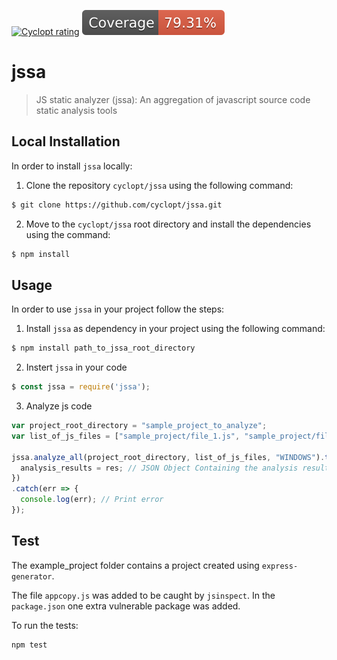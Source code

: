 [![Cyclopt rating](https://qaas.cyclopt.com/api/projects/5af58bbb718d390004e0feb8/badge)](https://qaas.cyclopt.com)
<img src="badge-statements.svg"/>

# jssa
> JS static analyzer (jssa): An aggregation of javascript source code static analysis tools

## Local Installation
In order to install `jssa` locally:
1. Clone the repository `cyclopt/jssa` using the following command:
```sh
$ git clone https://github.com/cyclopt/jssa.git
```
2. Move to the `cyclopt/jssa` root directory and install the dependencies using the command:
```sh
$ npm install
```

## Usage
In order to use `jssa` in your project follow the steps:
1. Install `jssa` as dependency in your project using the following command:
```sh
$ npm install path_to_jssa_root_directory
```
2. Instert `jssa` in your code
```javascript
$ const jssa = require('jssa');
```
3. Analyze js code
```javascript
var project_root_directory = "sample_project_to_analyze";
var list_of_js_files = ["sample_project/file_1.js", "sample_project/file_2.js"];

jssa.analyze_all(project_root_directory, list_of_js_files, "WINDOWS").then(res => {
  analysis_results = res; // JSON Object Containing the analysis results
})
.catch(err => {
  console.log(err); // Print error 
});
```

## Test

The example_project folder contains a project created using `express-generator`. 

The file `appcopy.js` was added to be caught by `jsinspect`. In the `package.json` one extra vulnerable package was added.

To run the tests:
```sh
npm test
```